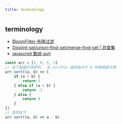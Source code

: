```yaml
---
title: terminology
---
```


## terminology

- [BloomFilter-布隆过滤](https://zhuanlan.zhihu.com/p/43263751)
- [Disjoint-set/union–find-set/merge–find-set | 并查集](https://oi-wiki.org/ds/dsu/)
- [javascript 数组 sort](https://dev.to/swasdev4511/sorting-in-javascript-how-it-works--1cb)

```js
const arr = [1, 9, 5, 2]
// 这个就是升序排列， 当 sortFun 返回值大于 0 时候就是升序
arr.sort((a, b) => {
    if (a > b) {
        return 1
    } else if (a < b) {
        return -1
    } else {
        return 0
    }
})
// 简写如下
arr.sort((a, b) => a - b)
```


